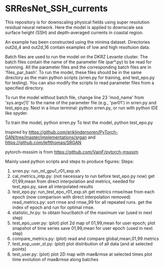 # SRResNet_SSH_currents


This repository is for downscaling physical fields using 
super resolution residual neural network. 
Here the model is applied to downscale sea surface height (SSH) and 
depth-averaged currents in coastal region.

An example has been constructed using the minima dataset. 
Directories out2d_4 and out2d_16 contain examples of low and high resoltuion data. 

Batch files are used to run the model on the DKRZ Levante cluster.
The batch files contain the name of the parameter file (par*.py) to be read for runnning. 
All the parameter files and the corresponding batch files are in 'files_par_bash'.
To run the model, these files should be in the same directory as the main python 
scripts (srren.py for training, and test_epo.py for testing).
You can also modify the scripts to read parameter files from a 
specified directory. 

To run the model without batch file, change line 23 'mod_name' from 'sys.argv[1]' 
to the name of the parameter file (e.g., 'par01') in srren.py and test_epo.py. 
Next in a linux terminal: python srren.py, or run with python IDE like spyder. 

To train the model, python srren.py
To test the model, python test_epo.py

Inspired by 
https://github.com/eriklindernoren/PyTorch-GAN/tree/master/implementations/srgan
and 
https://github.com/leftthomas/SRGAN

pytorch-msssim is from 
https://github.com/VainF/pytorch-msssim

Mainly used python scripts and steps to produce figures: 
Steps:
1. srren.py: run_ml_gpu1_r01_exp.sh
2. cal_metrics_intp.py: (not necessary to run before test_epo.py now)
	get 01,99,mean from direct interpolation
	and metrics, needed for test_epo.py, save all interpolated results
3. test_epo.py: run_test_epo_r01_exp.sh
	get metrics rmse/mae from each epoch (now comparison with direct interpolation removed)
   read_metrics.py: sort rmse and rmse_99 for all repeated runs. 
		get the index of epoch and run for optimal rmse. 
4. statistic_hr.py: 
	to obtain hour/batch of the maximum var (used in next step)
5. test_epo_user.py: (plot)
	plot 2d map of 01,99,mean for user epoch; plot snapshot of time series
	save 01,99,mean for user epoch (used in next step)
6. compare_metrics.py: (plot)
	read and compare global,mean,01,99 metrics
7. test_eop_user_st.py: (plot)
	plot distribution of all data (and at selected points)
8. test_user.py: (plot) 
	plot 2D map with mae&rmse at selected times
	plot time evolution of mae&rmse along batches 
